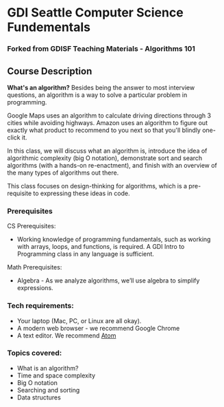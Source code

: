 # GDI Seattle Computer Science Fundementals
### Forked from GDISF Teaching Materials - Algorithms 101

## Course Description

**What's an algorithm?** Besides being the answer to most interview questions, an algorithm is a way to solve a particular problem in programming. 

Google Maps uses an algorithm to calculate driving directions through 3 cities while avoiding highways. Amazon uses an algorithm to figure out exactly what product to recommend to you next so that you'll blindly one-click it. 

In this class, we will discuss what an algorithm is, introduce the idea of algorithmic complexity (big O notation), demonstrate sort and search algorithms (with a hands-on re-enactment), and finish with an overview of the many types of algorithms out there. 

This class focuses on design-thinking for algorithms, which is a pre-requisite to expressing these ideas in code.

### Prerequisites

CS Prerequisites:
* Working knowledge of programming fundamentals, such as working with arrays, loops, and functions, is required. A GDI Intro to Programming class in any language is sufficient.

Math Prerequisites:
* Algebra - As we analyze algorithms, we’ll use algebra to simplify expressions.

### Tech requirements:

 - Your laptop (Mac, PC, or Linux are all okay).
 - A modern web browser - we recommend Google Chrome
 - A text editor. We recommend [Atom](http://atom.io)

### Topics covered:
* What is an algorithm?
* Time and space complexity
* Big O notation
* Searching and sorting
* Data structures
